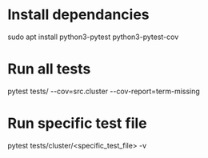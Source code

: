 # Install dependancies
sudo apt install python3-pytest python3-pytest-cov

# Run all tests
pytest tests/ --cov=src.cluster --cov-report=term-missing

# Run specific test file
pytest tests/cluster/<specific_test_file> -v